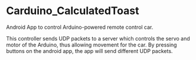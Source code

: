 Carduino_CalculatedToast
========================

Android App to control Arduino-powered remote control car.

This controller sends UDP packets to a server which controls the servo and motor of the Arduino, thus allowing movement for the car.
By pressing buttons on the android app, the app will send different UDP packets.

